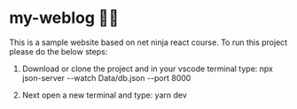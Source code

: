 # my-weblog ✍🏻

This is a sample website based on net ninja react course. To run this project please do the below steps:

1. Download or clone the project and in your vscode terminal type:
npx json-server --watch Data/db.json --port 8000

2. Next open a new terminal and type:
yarn dev

